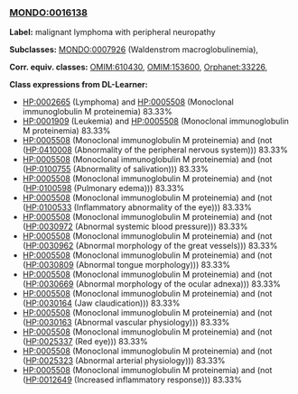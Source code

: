 
### [MONDO:0016138](http://purl.obolibrary.org/obo/MONDO_0016138)
**Label:** malignant lymphoma with peripheral neuropathy

**Subclasses:** [MONDO:0007926](http://purl.obolibrary.org/obo/MONDO_0007926) (Waldenstrom macroglobulinemia), 

**Corr. equiv. classes:** [OMIM:610430](http://purl.obolibrary.org/obo/OMIM_610430), [OMIM:153600](http://purl.obolibrary.org/obo/OMIM_153600), [Orphanet:33226](http://www.orpha.net/ORDO/Orphanet_33226), 

**Class expressions from DL-Learner:**

- [HP:0002665](http://purl.obolibrary.org/obo/HP_0002665) (Lymphoma) and [HP:0005508](http://purl.obolibrary.org/obo/HP_0005508) (Monoclonal immunoglobulin M proteinemia) 83.33%
- [HP:0001909](http://purl.obolibrary.org/obo/HP_0001909) (Leukemia) and [HP:0005508](http://purl.obolibrary.org/obo/HP_0005508) (Monoclonal immunoglobulin M proteinemia) 83.33%
- [HP:0005508](http://purl.obolibrary.org/obo/HP_0005508) (Monoclonal immunoglobulin M proteinemia) and (not ([HP:0410008](http://purl.obolibrary.org/obo/HP_0410008) (Abnormality of the peripheral nervous system))) 83.33%
- [HP:0005508](http://purl.obolibrary.org/obo/HP_0005508) (Monoclonal immunoglobulin M proteinemia) and (not ([HP:0100755](http://purl.obolibrary.org/obo/HP_0100755) (Abnormality of salivation))) 83.33%
- [HP:0005508](http://purl.obolibrary.org/obo/HP_0005508) (Monoclonal immunoglobulin M proteinemia) and (not ([HP:0100598](http://purl.obolibrary.org/obo/HP_0100598) (Pulmonary edema))) 83.33%
- [HP:0005508](http://purl.obolibrary.org/obo/HP_0005508) (Monoclonal immunoglobulin M proteinemia) and (not ([HP:0100533](http://purl.obolibrary.org/obo/HP_0100533) (Inflammatory abnormality of the eye))) 83.33%
- [HP:0005508](http://purl.obolibrary.org/obo/HP_0005508) (Monoclonal immunoglobulin M proteinemia) and (not ([HP:0030972](http://purl.obolibrary.org/obo/HP_0030972) (Abnormal systemic blood pressure))) 83.33%
- [HP:0005508](http://purl.obolibrary.org/obo/HP_0005508) (Monoclonal immunoglobulin M proteinemia) and (not ([HP:0030962](http://purl.obolibrary.org/obo/HP_0030962) (Abnormal morphology of the great vessels))) 83.33%
- [HP:0005508](http://purl.obolibrary.org/obo/HP_0005508) (Monoclonal immunoglobulin M proteinemia) and (not ([HP:0030809](http://purl.obolibrary.org/obo/HP_0030809) (Abnormal tongue morphology))) 83.33%
- [HP:0005508](http://purl.obolibrary.org/obo/HP_0005508) (Monoclonal immunoglobulin M proteinemia) and (not ([HP:0030669](http://purl.obolibrary.org/obo/HP_0030669) (Abnormal morphology of the ocular adnexa))) 83.33%
- [HP:0005508](http://purl.obolibrary.org/obo/HP_0005508) (Monoclonal immunoglobulin M proteinemia) and (not ([HP:0030164](http://purl.obolibrary.org/obo/HP_0030164) (Jaw claudication))) 83.33%
- [HP:0005508](http://purl.obolibrary.org/obo/HP_0005508) (Monoclonal immunoglobulin M proteinemia) and (not ([HP:0030163](http://purl.obolibrary.org/obo/HP_0030163) (Abnormal vascular physiology))) 83.33%
- [HP:0005508](http://purl.obolibrary.org/obo/HP_0005508) (Monoclonal immunoglobulin M proteinemia) and (not ([HP:0025337](http://purl.obolibrary.org/obo/HP_0025337) (Red eye))) 83.33%
- [HP:0005508](http://purl.obolibrary.org/obo/HP_0005508) (Monoclonal immunoglobulin M proteinemia) and (not ([HP:0025323](http://purl.obolibrary.org/obo/HP_0025323) (Abnormal arterial physiology))) 83.33%
- [HP:0005508](http://purl.obolibrary.org/obo/HP_0005508) (Monoclonal immunoglobulin M proteinemia) and (not ([HP:0012649](http://purl.obolibrary.org/obo/HP_0012649) (Increased inflammatory response))) 83.33%


